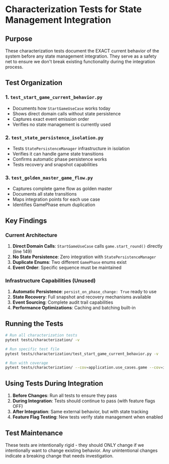 # Characterization Tests for State Management Integration

## Purpose

These characterization tests document the EXACT current behavior of the system before any state management integration. They serve as a safety net to ensure we don't break existing functionality during the integration process.

## Test Organization

### 1. `test_start_game_current_behavior.py`
- Documents how `StartGameUseCase` works today
- Shows direct domain calls without state persistence
- Captures exact event emission order
- Verifies no state management is currently used

### 2. `test_state_persistence_isolation.py`
- Tests `StatePersistenceManager` infrastructure in isolation
- Verifies it can handle game state transitions
- Confirms automatic phase persistence works
- Tests recovery and snapshot capabilities

### 3. `test_golden_master_game_flow.py`
- Captures complete game flow as golden master
- Documents all state transitions
- Maps integration points for each use case
- Identifies GamePhase enum duplication

## Key Findings

### Current Architecture
1. **Direct Domain Calls**: `StartGameUseCase` calls `game.start_round()` directly (line 149)
2. **No State Persistence**: Zero integration with `StatePersistenceManager`
3. **Duplicate Enums**: Two different `GamePhase` enums exist
4. **Event Order**: Specific sequence must be maintained

### Infrastructure Capabilities (Unused)
1. **Automatic Persistence**: `persist_on_phase_change: True` ready to use
2. **State Recovery**: Full snapshot and recovery mechanisms available
3. **Event Sourcing**: Complete audit trail capabilities
4. **Performance Optimizations**: Caching and batching built-in

## Running the Tests

```bash
# Run all characterization tests
pytest tests/characterization/ -v

# Run specific test file
pytest tests/characterization/test_start_game_current_behavior.py -v

# Run with coverage
pytest tests/characterization/ --cov=application.use_cases.game --cov=infrastructure.state_persistence
```

## Using Tests During Integration

1. **Before Changes**: Run all tests to ensure they pass
2. **During Integration**: Tests should continue to pass (with feature flags OFF)
3. **After Integration**: Same external behavior, but with state tracking
4. **Feature Flag Testing**: New tests verify state management when enabled

## Test Maintenance

These tests are intentionally rigid - they should ONLY change if we intentionally want to change existing behavior. Any unintentional changes indicate a breaking change that needs investigation.